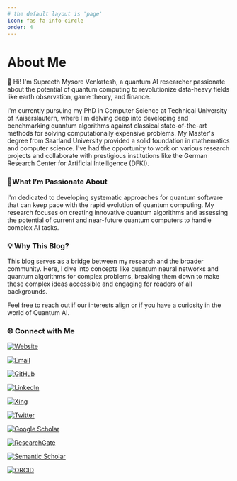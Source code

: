 ```yaml
---
# the default layout is 'page'
icon: fas fa-info-circle
order: 4
---
```



# About Me

👋 Hi! I'm Supreeth Mysore Venkatesh, a quantum AI researcher passionate about the potential of quantum computing to revolutionize data-heavy fields like earth observation, game theory, and finance.

I'm currently pursuing my PhD in Computer Science at Technical University of Kaiserslautern, where I'm delving deep into developing and benchmarking quantum algorithms against classical state-of-the-art methods for solving computationally expensive problems. My Master's degree from Saarland University provided a solid foundation in mathematics and computer science. I've had the opportunity to work on various research projects and collaborate with prestigious institutions like the German Research Center for Artificial Intelligence (DFKI).

### 🔬What I’m Passionate About
I'm dedicated to developing systematic approaches for quantum software that can keep pace with the rapid evolution of quantum computing. My research focuses on creating innovative quantum algorithms and assessing the potential of current and near-future quantum computers to handle complex AI tasks.

### 💡 Why This Blog?
This blog serves as a bridge between my research and the broader community. Here, I dive into concepts like quantum neural networks and quantum algorithms for complex problems, breaking them down to make these complex ideas accessible and engaging for readers of all backgrounds.

Feel free to reach out if our interests align or if you have a curiosity in the world of Quantum AI.

<!-- ## Reach Out -->

### 🌐 Connect with Me

[![Website](https://img.shields.io/badge/Website-Visit-blue?style=for-the-badge)](https://www.supreethmv.com)

[![Email](https://img.shields.io/badge/Email-Contact-red?style=for-the-badge)](mailto:contact@supreethmv.com)

[![GitHub](https://img.shields.io/badge/GitHub-profile-black?style=for-the-badge&logo=github)](https://github.com/supreethmv)

[![LinkedIn](https://img.shields.io/badge/LinkedIn-Connect-blue?style=for-the-badge&logo=linkedin)](https://www.linkedin.com/in/supreethmv)

[![Xing](https://img.shields.io/badge/Xing-connect-green?style=for-the-badge&logo=xing)](https://www.xing.com/profile/Supreeth_MysoreVenkatesh)

[![Twitter](https://img.shields.io/badge/X_(Twitter)-follow-blue?style=for-the-badge&logo=twitter)](https://x.com/supreeth_mv)

[![Google Scholar](https://img.shields.io/badge/Google_Scholar-Profile-lightgrey?style=for-the-badge&logo=googlescholar)](https://scholar.google.com/citations?user=O9hC9noAAAAJ&hl=en)

[![ResearchGate](https://img.shields.io/badge/ResearchGate-Profile-success?style=for-the-badge&logo=researchgate)](https://www.researchgate.net/profile/Supreeth-Mysore-Venkatesh)

[![Semantic Scholar](https://img.shields.io/badge/Semantic_Scholar-Profile-yellow?style=for-the-badge)](https://www.semanticscholar.org/author/Supreeth-Mysore-Venkatesh/2163949389)

[![ORCID](https://img.shields.io/badge/ORCID-0000--0002--9824--7399-brightgreen?style=for-the-badge)](https://orcid.org/0000-0002-9824-7399)

